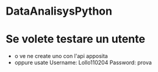 # DataAnalisysPython
# Se volete testare un utente
- o ve ne create uno con l'api apposita 
- oppure usate Username: Lollo110204 Password: prova